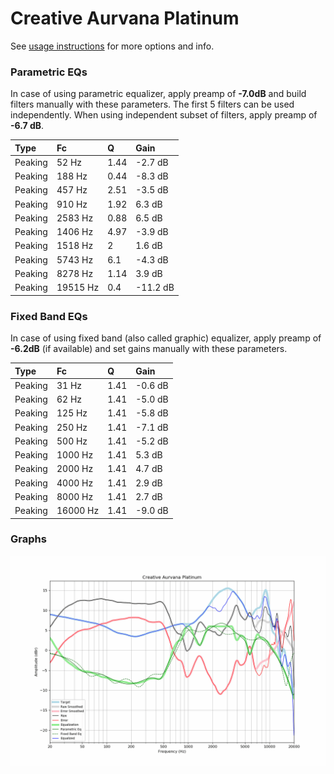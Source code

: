 # Creative Aurvana Platinum
See [usage instructions](https://github.com/jaakkopasanen/AutoEq#usage) for more options and info.

### Parametric EQs
In case of using parametric equalizer, apply preamp of **-7.0dB** and build filters manually
with these parameters. The first 5 filters can be used independently.
When using independent subset of filters, apply preamp of **-6.7 dB**.

| Type    | Fc       |    Q | Gain     |
|:--------|:---------|:-----|:---------|
| Peaking | 52 Hz    | 1.44 | -2.7 dB  |
| Peaking | 188 Hz   | 0.44 | -8.3 dB  |
| Peaking | 457 Hz   | 2.51 | -3.5 dB  |
| Peaking | 910 Hz   | 1.92 | 6.3 dB   |
| Peaking | 2583 Hz  | 0.88 | 6.5 dB   |
| Peaking | 1406 Hz  | 4.97 | -3.9 dB  |
| Peaking | 1518 Hz  | 2    | 1.6 dB   |
| Peaking | 5743 Hz  | 6.1  | -4.3 dB  |
| Peaking | 8278 Hz  | 1.14 | 3.9 dB   |
| Peaking | 19515 Hz | 0.4  | -11.2 dB |

### Fixed Band EQs
In case of using fixed band (also called graphic) equalizer, apply preamp of **-6.2dB**
(if available) and set gains manually with these parameters.

| Type    | Fc       |    Q | Gain    |
|:--------|:---------|:-----|:--------|
| Peaking | 31 Hz    | 1.41 | -0.6 dB |
| Peaking | 62 Hz    | 1.41 | -5.0 dB |
| Peaking | 125 Hz   | 1.41 | -5.8 dB |
| Peaking | 250 Hz   | 1.41 | -7.1 dB |
| Peaking | 500 Hz   | 1.41 | -5.2 dB |
| Peaking | 1000 Hz  | 1.41 | 5.3 dB  |
| Peaking | 2000 Hz  | 1.41 | 4.7 dB  |
| Peaking | 4000 Hz  | 1.41 | 2.9 dB  |
| Peaking | 8000 Hz  | 1.41 | 2.7 dB  |
| Peaking | 16000 Hz | 1.41 | -9.0 dB |

### Graphs
![](./Creative%20Aurvana%20Platinum.png)